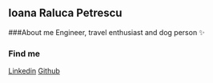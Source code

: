## Ioana Raluca Petrescu

###About me
Engineer, travel enthusiast and dog person ✨

### Find me
[Linkedin](https://www.linkedin.com/in/ioanarpetrescu/)
[Github](https://github.com/ralucapetrescu)
